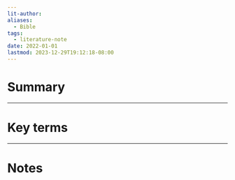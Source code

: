 ```yaml
---
lit-author: 
aliases:
  - Bible
tags:
  - literature-note
date: 2022-01-01
lastmod: 2023-12-29T19:12:18-08:00
---
```

# Summary

---
# Key terms

---
# Notes